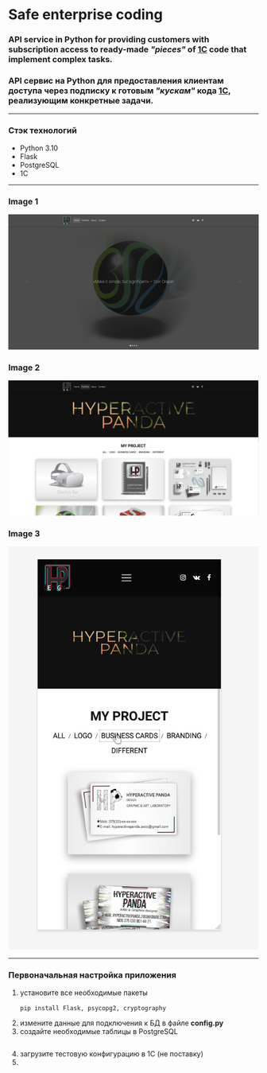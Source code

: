 # Safe enterprise coding
### API service in Python for providing customers with subscription access to ready-made *"pieces"* of [1С](https://1c.ru/) code that implement complex tasks.
### API сервис на Python для предоставления клиентам доступа через подписку к готовым *"кускам"* кода [1С](https://1c.ru/), реализующим конкретные задачи.
___

### Стэк технологий
* Python 3.10
* Flask
* PostgreSQL
* 1C
___


### Image 1
![Image alt](https://github.com/olegfour3/olegfour3.github.io/blob/master/Screenshot_1.png)

### Image 2
![Image alt](https://github.com/olegfour3/olegfour3.github.io/blob/master/Screenshot_2.png)

### Image 3
![Image alt](https://github.com/olegfour3/olegfour3.github.io/blob/master/Screenshot_3.png)

---
### Первоначальная настройка приложения
1) установите все необходимые пакеты
    ```
    pip install Flask, psycopg2, cryptography
    ```
2) измените данные для подключения к БД в файле **config.py**
3) создайте необходимые таблицы в PostgreSQL
   ```
   
   ```
4) загрузите тестовую конфигурацию в 1С (не поставку)
5) 